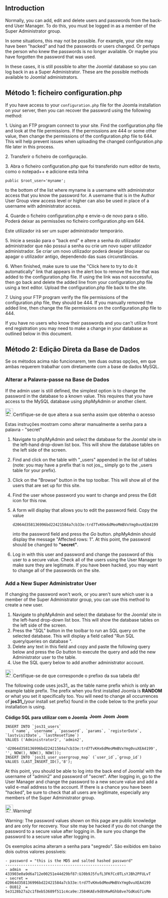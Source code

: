 <!-- Filename: How_do_you_recover_or_reset_your_admin_password%3F / Display title: Recuperação de palavra-passe de administrador -->

## Introduction

Normally, you can add, edit and delete users and passwords from the
back-end User Manager. To do this, you must be logged in as a member of
the Super Administrator group.

In some situations, this may not be possible. For example, your site may
have been "hacked" and had the passwords or users changed. Or perhaps
the person who knew the passwords is no longer available. Or maybe you
have forgotten the password that was used.

In these cases, it is still possible to alter the Joomla! database so
you can log back in as a Super Administrator. These are the possible
methods available to Joomla! administrators.

## Método 1: ficheiro configuration.php

If you have access to your `configuration.php` file for the Joomla
installation on your server, then you can recover the password using the
following method:

1\. Using an FTP program connect to your site. Find the
configuration.php file and look at the file permissions. If the
permissions are 444 or some other value, then change the permissions of
the configuration.php file to 644. This will help prevent issues when
uploading the changed configuration.php file later in this process.

2\. Transferir o ficheiro de configuração.

3\. Abra o ficheiro configuration.php que foi transferido num editor de
texto, como o notepad++ e adicione esta linha

    public $root_user='myname';

to the bottom of the list where myname is a username with administrator
access that you know the password for. A username that is in the Author
User Group view access level or higher can also be used in place of a
username with administrator access.

4\. Guarde o ficheiro configuration.php e envie-o de novo para o sítio.
Poderá deixar as permissões no ficheiro configuration.php em 644.

Este utilizador irá ser um super administrador temporário.

5\. Inicie a sessão para o "back end" e altere a senha do utilizador
administrador que não possui a senha ou crie um novo super utilizador
administrador. Se criar um novo utilizador poderá desejar bloquear ou
apagar o utilizador antigo, dependendo das suas circunstâncias.

6\. When finished, make sure to use the "Click here to try to do it
automatically" link that appears in the alert box to remove the line
that was added to the configuration.php file. If using the link was not
successful, then go back and delete the added line from your
configuration.php file using a text editor. Upload the configuration.php
file back to the site.

7\. Using your FTP program verify the file permissions of the
configuration.php file, they should be 444. If you manually removed the
added line, then change the file permissions on the configuration.php
file to 444.

If you have no users who know their passwords and you can't utilize
front end registration you may need to make a change in your database as
outlined below in this document.

## Método 2: Edição Direta da Base de Dados

Se os métodos acima não funcionarem, tem duas outras opções, em que
ambas requerem trabalhar com diretamente com a base de dados MySQL.

### Alterar a Palavra-passe na Base de Dados

If the admin user is still defined, the simplest option is to change the
password in the database to a known value. This requires that you have
access to the MySQL database using phpMyAdmin or another client.

<img
src="https://docs.joomla.org/images/thumb/4/41/Stop_hand_nuvola.svg.png/25px-Stop_hand_nuvola.svg.png"
decoding="async"
srcset="https://docs.joomla.org/images/thumb/4/41/Stop_hand_nuvola.svg.png/38px-Stop_hand_nuvola.svg.png 1.5x, https://docs.joomla.org/images/4/41/Stop_hand_nuvola.svg.png 2x"
data-file-width="40" data-file-height="40" width="25" height="25"
alt="Stop hand nuvola.svg.png" />Certifique-se de que altera a sua senha
assim que obtenha o acesso

Estas instruções mostram como alterar manualmente a senha para a
palavra - "secret"

1.  Navigate to phpMyAdmin and select the database for the Joomla! site
    in the left-hand drop-down list box. This will show the database
    tables on the left side of the screen.

2.  Find and click on the table with "\_users" appended in the list of
    tables (note: you may have a prefix that is not jos\_, simply go to
    the \_users table for your prefix).

3.  Click on the "Browse" button in the top toolbar. This will show all
    of the users that are set up for this site.

4.  Find the user whose password you want to change and press the Edit
    icon for this row.

5.  A form will display that allows you to edit the password field. Copy
    the value

        d2064d358136996bd22421584a7cb33e:trd7TvKHx6dMeoMmBVxYmg0vuXEA4199

    into the password field and press the *Go* button. phpMyAdmin should
    display the message "Affected rows: 1". At this point, the password
    should be changed to **"secret"**.

6.  Log in with this user and password and change the password of this
    user to a secure value. Check all of the users using the User
    Manager to make sure they are legitimate. If you have been hacked,
    you may want to change all of the passwords on the site.

### Add a New Super Administrator User

If changing the password won't work, or you aren't sure which user is a
member of the Super Administrator group, you can use this method to
create a new user.

1.  Navigate to phpMyAdmin and select the database for the Joomla! site
    in the left-hand drop-down list box. This will show the database
    tables on the left side of the screen.
2.  Press the "SQL" button in the toolbar to run an SQL query on the
    selected database. This will display a field called "Run SQL
    query/queries on database ".
3.  Delete any text in this field and copy and paste the following query
    below and press the *Go* button to execute the query and add the new
    Administrator user to the table.
4.  Use the SQL query below to add another administrator account.

<img
src="https://docs.joomla.org/images/thumb/4/41/Stop_hand_nuvola.svg.png/25px-Stop_hand_nuvola.svg.png"
decoding="async"
srcset="https://docs.joomla.org/images/thumb/4/41/Stop_hand_nuvola.svg.png/38px-Stop_hand_nuvola.svg.png 1.5x, https://docs.joomla.org/images/4/41/Stop_hand_nuvola.svg.png 2x"
data-file-width="40" data-file-height="40" width="25" height="25"
alt="Stop hand nuvola.svg.png" />Certifique-se de que corresponde o
prefixo da sua tabela db!

The following code uses jos31\_ as the table name prefix which is only
an example table prefix. The prefix when you first installed Joomla is
**RANDOM** or what you set it specifically too. You will need to change
all occurrences of **jos31\_**(your install set prefix) found in the
code below to the prefix your installation is using.

**Código SQL para utilizar com o Joomla
 <img src="https://docs.joomla.org/images/5/53/Compat_icon_2_5.png"
decoding="async" data-file-width="40" data-file-height="17" width="40"
height="17" alt="Joomla 2.5" /> <img src="https://docs.joomla.org/images/4/4d/Compat_icon_3_x.png"
decoding="async" data-file-width="40" data-file-height="17" width="40"
height="17" alt="Joomla 3.x" /> <img src="https://docs.joomla.org/images/b/bd/Compat_icon_4_x.png"
decoding="async" data-file-width="40" data-file-height="17" width="40"
height="17" alt="Joomla 4.x" />**

    INSERT INTO `jos31_users`
       (`name`, `username`, `password`, `params`, `registerDate`, `lastvisitDate`, `lastResetTime`)
    VALUES ('Administrator2', 'admin2',
        'd2064d358136996bd22421584a7cb33e:trd7TvKHx6dMeoMmBVxYmg0vuXEA4199', '', NOW(), NOW(), NOW());
    INSERT INTO `jos31_user_usergroup_map` (`user_id`,`group_id`)
    VALUES (LAST_INSERT_ID(),'8');

At this point, you should be able to log into the back end of Joomla!
with the username of "admin2" and password of "secret". After logging
in, go to the User Manager and change the password to a new secure value
and add a valid e-mail address to the account. If there is a chance you
have been "hacked", be sure to check that all users are legitimate,
especially any members of the Super Administrator group.

<img
src="https://docs.joomla.org/images/thumb/4/41/Stop_hand_nuvola.svg.png/25px-Stop_hand_nuvola.svg.png"
decoding="async"
srcset="https://docs.joomla.org/images/thumb/4/41/Stop_hand_nuvola.svg.png/38px-Stop_hand_nuvola.svg.png 1.5x, https://docs.joomla.org/images/4/41/Stop_hand_nuvola.svg.png 2x"
data-file-width="40" data-file-height="40" width="25" height="25"
alt="Stop hand nuvola.svg.png" />Warning!

Warning: The password values shown on this page are public knowledge and
are only for recovery. Your site may be hacked if you do not change the
password to a secure value after logging in. Be sure you change the
password to a secure value after logging in.


Os exemplos acima alteram a senha para "segredo". São exibidos em baixo
dois outros valores possíveis:

    - password = "this is the MD5 and salted hashed password"
    ------------------------------------------------------
    - admin  = 433903e0a9d6a712e00251e44d29bf87:UJ0b9J5fufL3FKfCc0TLsYJBh2PFULvT
    - secret = d2064d358136996bd22421584a7cb33e:trd7TvKHx6dMeoMmBVxYmg0vuXEA4199
    - OU812  = 5e3128b27a2c1f8eb53689f511c4ca9e:J584KAEv9d8VKwRGhb8ve7GdKoG7isMm
